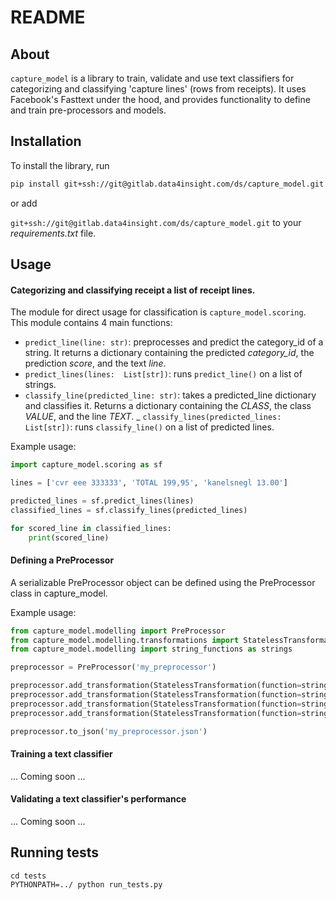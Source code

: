 # README

## About

`capture_model` is a library to train, validate and use text classifiers for categorizing and classifying 'capture lines' (rows from receipts).
It uses Facebook's Fasttext under the hood, and provides functionality to define and train pre-processors and models.

## Installation

To install the library, run 

```bash
pip install git+ssh://git@gitlab.data4insight.com/ds/capture_model.git
```

or add 

`git+ssh://git@gitlab.data4insight.com/ds/capture_model.git` to your _requirements.txt_ file.

## Usage

#### Categorizing and classifying receipt a list of receipt lines.

The module for direct usage for classification is `capture_model.scoring`.
This module contains 4 main functions:

- `predict_line(line: str)`: preprocesses and predict the category_id of a string.
It returns a dictionary containing the predicted _category_id_, the prediction _score_,
and the text _line_. 
- `predict_lines(lines:  List[str])`: runs `predict_line()` on a list of strings.
- `classify_line(predicted_line: str)`: takes a predicted_line dictionary and classifies it.
Returns a dictionary containing the _CLASS_, the class _VALUE_, and the line _TEXT_. 
_ `classify_lines(predicted_lines: List[str])`: runs `classify_line()` on a list of predicted lines.

Example usage:

```python
import capture_model.scoring as sf

lines = ['cvr eee 333333', 'TOTAL 199,95', 'kanelsnegl 13.00']

predicted_lines = sf.predict_lines(lines)
classified_lines = sf.classify_lines(predicted_lines)

for scored_line in classified_lines:
	print(scored_line)
```

#### Defining a PreProcessor

A serializable PreProcessor object can be defined using the PreProcessor class
in capture_model. 

Example usage:

```python
from capture_model.modelling import PreProcessor
from capture_model.modelling.transformations import StatelessTransformation
from capture_model.modelling import string_functions as strings

preprocessor = PreProcessor('my_preprocessor')

preprocessor.add_transformation(StatelessTransformation(function=strings.lower))  # Convert all to lowercase
preprocessor.add_transformation(StatelessTransformation(function=strings.replace, regex_pattern=r'[^a-zæøåäö ]', replacement=''))  # Remove numerical and non-nordic characters
preprocessor.add_transformation(StatelessTransformation(function=strings.replace, regex_pattern=r'(\s)+', replacement=' '))  # Replace whitespace with single space
preprocessor.add_transformation(StatelessTransformation(function=strings.ljust, width=1, fillchar=' '))  # Ensure that lines are not empty.

preprocessor.to_json('my_preprocessor.json')
```

#### Training a text classifier
... Coming soon ...


#### Validating a text classifier's performance
... Coming soon ...

## Running tests

```
cd tests
PYTHONPATH=../ python run_tests.py
```
